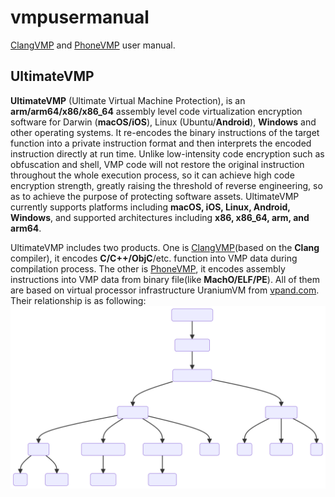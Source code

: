 # vmpusermanual
[ClangVMP](https://github.com/vpand/vmpusermanual/ClangVMP.md) and [PhoneVMP](https://github.com/vpand/vmpusermanual/PhoneVMP.md) user manual.

## UltimateVMP
**UltimateVMP** (Ultimate Virtual Machine Protection), is an **arm/arm64/x86/x86_64** assembly level code virtualization encryption software for Darwin (**macOS/iOS**), Linux (Ubuntu/**Android**), **Windows** and other operating systems. It re-encodes the binary instructions of the target function into a private instruction format and then interprets the encoded instruction directly at run time. Unlike low-intensity code encryption such as obfuscation and shell, VMP code will not restore the original instruction throughout the whole execution process, so it can achieve high code encryption strength, greatly raising the threshold of reverse engineering, so as to achieve the purpose of protecting software assets. UltimateVMP currently supports platforms including **macOS, iOS, Linux, Android, Windows**, and supported architectures including **x86, x86_64, arm, and arm64**.

UltimateVMP includes two products. One is [ClangVMP](https://github.com/vpand/vmpusermanual/ClangVMP.md)(based on the **Clang** compiler), it encodes **C/C++/ObjC**/etc. function into VMP data during compilation process. The other is [PhoneVMP](https://github.com/vpand/vmpusermanual/PhoneVMP.md), it encodes assembly instructions into VMP data from binary file(like **MachO/ELF/PE**). All of them are based on virtual processor infrastructure UraniumVM from [vpand.com](https://vpand.com/). Their relationship is as following:
![relationship](https://raw.githubusercontent.com/vpand/imgres/main/ultimatevmp/relationship-1.svg)
